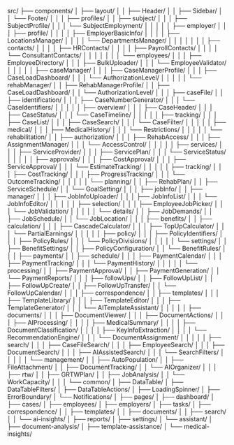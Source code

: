 src/
├── components/
│   ├── layout/
│   │   ├── Header/
│   │   ├── Sidebar/
│   │   └── Footer/
│   │
│   ├── profiles/
│   │   ├── subject/
│   │   │   ├── SubjectProfile/
│   │   │   └── SubjectEmployment/
│   │   │
│   │   ├── employer/
│   │   │   ├── profile/
│   │   │   │   ├── EmployerBasicInfo/
│   │   │   │   ├── LocationsManager/
│   │   │   │   └── DepartmentsManager/
│   │   │   │
│   │   │   ├── contacts/
│   │   │   │   ├── HRContacts/
│   │   │   │   ├── PayrollContacts/
│   │   │   │   └── ConsultantContacts/
│   │   │   │
│   │   │   └── employees/
│   │   │       ├── EmployeeDirectory/
│   │   │       ├── BulkUploader/
│   │   │       └── EmployeeValidator/
│   │   │
│   │   ├── caseManager/
│   │   │   ├── CaseManagerProfile/
│   │   │   ├── CaseLoadDashboard/
│   │   │   └── AuthorizationLevel/
│   │   │
│   │   └── rehabManager/
│   │       ├── RehabManagerProfile/
│   │       ├── CaseLoadDashboard/
│   │       └── AuthorizationLevel/
│   │
│   ├── caseFile/
│   │   ├── identification/
│   │   │   ├── CaseNumberGenerator/
│   │   │   └── CaseIdentifiers/
│   │   │
│   │   ├── overview/
│   │   │   ├── CaseHeader/
│   │   │   ├── CaseStatus/
│   │   │   └── CaseTimeline/
│   │   │
│   │   ├── tracking/
│   │   │   ├── CaseList/
│   │   │   ├── CaseSearch/
│   │   │   └── CaseFilter/
│   │   │
│   │   ├── medical/
│   │   │   ├── MedicalHistory/
│   │   │   └── Restrictions/
│   │   │
│   │   └── rehabilitation/
│   │       ├── authorization/
│   │       │   ├── RehabAccess/
│   │       │   ├── AssignmentManager/
│   │       │   └── AccessControl/
│   │       │
│   │       ├── services/
│   │       │   ├── ServiceProvider/
│   │       │   ├── ServicePlan/
│   │       │   └── ServiceStatus/
│   │       │
│   │       ├── approvals/
│   │       │   ├── CostApproval/
│   │       │   ├── ServiceApproval/
│   │       │   └── EstimateTracking/
│   │       │
│   │       ├── tracking/
│   │       │   ├── CostTracking/
│   │       │   ├── ProgressTracking/
│   │       │   └── OutcomeTracking/
│   │       │
│   │       └── planning/
│   │           ├── RehabPlan/
│   │           ├── ServiceSchedule/
│   │           └── GoalSetting/
│   │
│   ├── jobInfo/
│   │   ├── manager/
│   │   │   ├── JobInfoUploader/
│   │   │   ├── JobInfoList/
│   │   │   └── JobInfoEditor/
│   │   │
│   │   ├── selection/
│   │   │   ├── EmployeeJobPicker/
│   │   │   └── JobValidation/
│   │   │
│   │   └── details/
│   │       ├── JobDemands/
│   │       ├── JobSchedule/
│   │       └── JobLocation/
│   │
│   ├── benefits/
│   │   ├── calculation/
│   │   │   ├── CascadeCalculator/
│   │   │   ├── TopUpCalculator/
│   │   │   └── PartialEarnings/
│   │   │
│   │   ├── policy/
│   │   │   ├── PolicyIdentifiers/
│   │   │   ├── PolicyRules/
│   │   │   └── PolicyDivisions/
│   │   │
│   │   └── settings/
│   │       ├── BenefitSettings/
│   │       ├── PolicyConfiguration/
│   │       └── BenefitRules/
│   │
│   ├── payments/
│   │   ├── schedule/
│   │   │   ├── PaymentCalendar/
│   │   │   ├── PaymentTracking/
│   │   │   └── PaymentHistory/
│   │   │
│   │   └── processing/
│   │       ├── PaymentApproval/
│   │       ├── PaymentGeneration/
│   │       └── PaymentReports/
│   │
│   ├── followUps/
│   │   ├── FollowUpList/
│   │   ├── FollowUpCreate/
│   │   ├── FollowUpTransfer/
│   │   └── FollowUpCalendar/
│   │
│   ├── correspondence/
│   │   ├── templates/
│   │   │   ├── TemplateLibrary/
│   │   │   ├── TemplateEditor/
│   │   │   ├── TemplateGenerator/
│   │   │   └── AITemplateAssistant/
│   │   │
│   │   ├── documents/
│   │   │   ├── DocumentViewer/
│   │   │   ├── DocumentActions/
│   │   │   ├── AIProcessing/
│   │   │   │   ├── MedicalSummary/
│   │   │   │   ├── DocumentClassification/
│   │   │   │   ├── KeyInfoExtraction/
│   │   │   │   └── RecommendationEngine/
│   │   │   └── DocumentAssignment/
│   │   │
│   │   ├── search/
│   │   │   ├── CaseFileSearch/
│   │   │   ├── EmployeeSearch/
│   │   │   ├── DocumentSearch/
│   │   │   ├── AIAssistedSearch/
│   │   │   └── SearchFilters/
│   │   │
│   │   └── management/
│   │       ├── AutoPopulation/
│   │       ├── FileAttachment/
│   │       ├── DocumentTracking/
│   │       └── AIOrganizer/
│   │
│   ├── rtw/
│   │   ├── GRTWPlan/
│   │   ├── JobAnalysis/
│   │   └── WorkCapacity/
│   │
│   └── common/
│       ├── DataTable/
│       ├── DataTableFilters/
│       ├── DataTableActions/
│       ├── LoadingSpinner/
│       ├── ErrorBoundary/
│       └── Notifications/
│
├── pages/
│   ├── dashboard/
│   ├── cases/
│   ├── employees/
│   ├── employers/
│   ├── tasks/
│   ├── correspondence/
│   │   ├── templates/
│   │   ├── documents/
│   │   ├── search/
│   │   └── ai-insights/
│   ├── reports/
│   ├── settings/
│   └── assistant/
│       ├── document-analysis/
│       ├── template-assistance/
│       └── medical-insights/ 